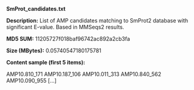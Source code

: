 **SmProt_candidates.txt**

**Description:**	List of AMP candidates matching to SmProt2 database with significant E-value.
                        Based in MMSeqs2 results.

**MD5 SUM:**	11205727f018baf96742ac892a2cb3fa

**Size (MBytes):**	0.05740547180175781

**Content sample (first 5 items):**

AMP10.810_171
AMP10.187_106
AMP10.011_313
AMP10.840_562
AMP10.090_955
[...]
